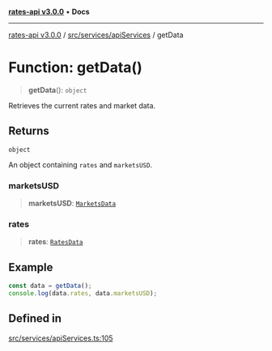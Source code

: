 [**rates-api v3.0.0**](../../../../README.md) • **Docs**

***

[rates-api v3.0.0](../../../../modules.md) / [src/services/apiServices](../README.md) / getData

# Function: getData()

> **getData**(): `object`

Retrieves the current rates and market data.

## Returns

`object`

An object containing `rates` and `marketsUSD`.

### marketsUSD

> **marketsUSD**: [`MarketsData`](../../../types/type-aliases/MarketsData.md)

### rates

> **rates**: [`RatesData`](../../../types/type-aliases/RatesData.md)

## Example

```typescript
const data = getData();
console.log(data.rates, data.marketsUSD);
```

## Defined in

[src/services/apiServices.ts:105](https://github.com/ZelCore-io/rates-api/blob/6ee8192dea404fd0a0f6ba9b7352f3b7673523eb/src/services/apiServices.ts#L105)
